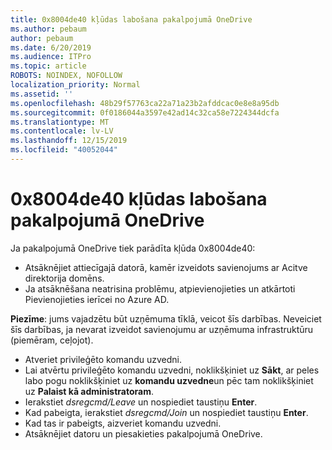 ```yaml
---
title: 0x8004de40 kļūdas labošana pakalpojumā OneDrive
ms.author: pebaum
author: pebaum
ms.date: 6/20/2019
ms.audience: ITPro
ms.topic: article
ROBOTS: NOINDEX, NOFOLLOW
localization_priority: Normal
ms.assetid: ''
ms.openlocfilehash: 48b29f57763ca22a71a23b2afddcac0e8e8a95db
ms.sourcegitcommit: 0f0186044a3597e42ad14c32ca58e7224344dcfa
ms.translationtype: MT
ms.contentlocale: lv-LV
ms.lasthandoff: 12/15/2019
ms.locfileid: "40052044"
---
```

# <a name="fix-0x8004de40-error-in-onedrive"></a>0x8004de40 kļūdas labošana pakalpojumā OneDrive

Ja pakalpojumā OneDrive tiek parādīta kļūda 0x8004de40:

- Atsāknējiet attiecīgajā datorā, kamēr izveidots savienojums ar Acitve direktorija domēns.
- Ja atsāknēšana neatrisina problēmu, atpievienojieties un atkārtoti Pievienojieties ierīcei no Azure AD. 

**Piezīme**: jums vajadzētu būt uzņēmuma tīklā, veicot šīs darbības. Neveiciet šīs darbības, ja nevarat izveidot savienojumu ar uzņēmuma infrastruktūru (piemēram, ceļojot). 

- Atveriet privileģēto komandu uzvedni. 
- Lai atvērtu privileģēto komandu uzvedni, noklikšķiniet uz **Sākt**, ar peles labo pogu noklikšķiniet uz **komandu uzvedne**un pēc tam noklikšķiniet uz **Palaist kā administratoram**.
- Ierakstiet *dsregcmd/Leave* un nospiediet taustiņu **Enter**.
- Kad pabeigta, ierakstiet *dsregcmd/Join* un nospiediet taustiņu **Enter**.
- Kad tas ir pabeigts, aizveriet komandu uzvedni.
- Atsāknējiet datoru un piesakieties pakalpojumā OneDrive.